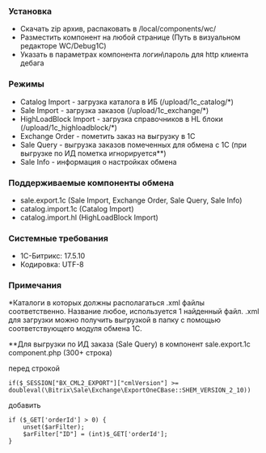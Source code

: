 ### Установка
* Скачать zip архив, распаковать в /local/components/wc/
* Разместить компонент на любой странице (Путь в визуальном редакторе WC/Debug1C)
* Указать в параметрах компонента логин\пароль для http клиента дебага

### Режимы
* Catalog Import - загрузка каталога в ИБ (/upload/1c_catalog/*)
* Sale Import - загрузка заказов (/upload/1c_exchange/*)
* HighLoadBlock Import - загрузка справочников в HL блоки (/upload/1c_highloadblock/*)
* Exchange Order - пометить заказ на выгрузку в 1С
* Sale Query - выгрузка заказов помеченных для обмена с 1С (при выгрузке по ИД пометка игнорируется**)
* Sale Info - информация о настройках обмена


### Поддерживаемые компоненты обмена
* sale.export.1c (Sale Import, Exchange Order, Sale Query, Sale Info)
* catalog.import.1c (Catalog Import)
* catalog.import.hl (HighLoadBlock Import)

### Системные требования
* 1C-Битрикс: 17.5.10
* Кодировка: UTF-8

### Примечания
*Каталоги в которых должны располагаться .xml файлы соответственно. Название любое, используется 1 найденный файл. .xml для загрузки можно получить выгрузкой в папку с помощью соответствующего модуля обмена 1С.

**Для выгрузки по ИД заказа (Sale Query) в компонент sale.export.1c component.php  (300+ строка)

перед строкой
```
if($_SESSION["BX_CML2_EXPORT"]["cmlVersion"] >= doubleval(\Bitrix\Sale\Exchange\ExportOneCBase::SHEM_VERSION_2_10))
```
добавить
```
if ($_GET['orderId'] > 0) {
    unset($arFilter);
    $arFilter["ID"] = (int)$_GET['orderId'];
}
```

